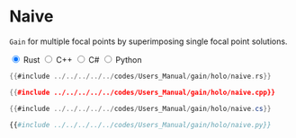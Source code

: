 # Naive

`Gain` for multiple focal points by superimposing single focal point solutions.

<div class="tabs">
<input id="rust_tab_api" type="radio" class="tab" name="tab_api" checked>
<label class="tab_item" n=4 for="rust_tab_api">Rust</label>
<input id="cpp_tab_api" type="radio" class="tab" name="tab_api">
<label class="tab_item" n=4 for="cpp_tab_api">C++</label>
<input id="cs_tab_api" type="radio" class="tab" name="tab_api">
<label class="tab_item" n=4 for="cs_tab_api">C#</label>
<input id="python_tab_api" type="radio" class="tab" name="tab_api">
<label class="tab_item" n=4 for="python_tab_api">Python</label>

```rust
{{#include ../../../../../codes/Users_Manual/gain/holo/naive.rs}}
```

```cpp
{{#include ../../../../../codes/Users_Manual/gain/holo/naive.cpp}}
```

```cs
{{#include ../../../../../codes/Users_Manual/gain/holo/naive.cs}}
```

```python
{{#include ../../../../../codes/Users_Manual/gain/holo/naive.py}}
```
</div>
